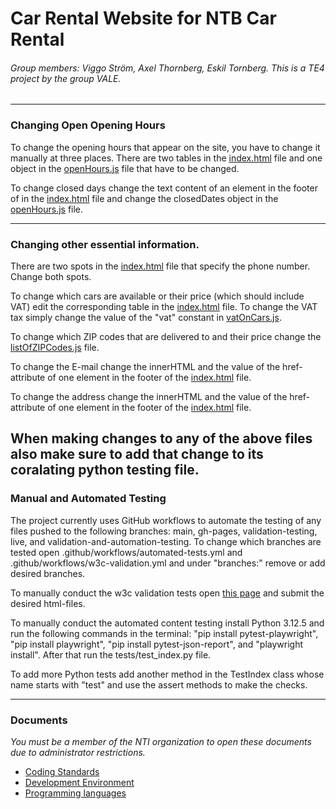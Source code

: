 # Car Rental Website for NTB Car Rental

###### Group members: Viggo Ström, Axel Thornberg, Eskil Tornberg. This is a TE4 project by the group VALE.

---

### Changing Open Opening Hours

To change the opening hours that appear on the site, you have to change it manually at three places. There are two tables in the [index.html](https://github.com/NTIG-Uppsala/TE4-VALE-Biluthyrning/blob/main/index.html) file and one object in the [openHours.js](https://github.com/NTIG-Uppsala/TE4-VALE-Biluthyrning/blob/main/js/openHours.js) file that have to be changed.

To change closed days change the text content of an element in the footer of in the [index.html](https://github.com/NTIG-Uppsala/TE4-VALE-Biluthyrning/blob/main/index.html) file and change the closedDates object in the [openHours.js](https://github.com/NTIG-Uppsala/TE4-VALE-Biluthyrning/blob/main/js/openHours.js) file.

---

### Changing other essential information.

There are two spots in the [index.html](https://github.com/NTIG-Uppsala/TE4-VALE-Biluthyrning/blob/main/index.html) file that specify the phone number. Change both spots.

To change which cars are available or their price (which should include VAT) edit the corresponding table in the [index.html](https://github.com/NTIG-Uppsala/TE4-VALE-Biluthyrning/blob/main/index.html) file. To change the VAT tax simply change the value of the "vat" constant in [vatOnCars.js](https://github.com/NTIG-Uppsala/TE4-VALE-Biluthyrning/blob/main/js/vatOnCars.js).

To change which ZIP codes that are delivered to and their price change the [listOfZIPCodes.js](https://github.com/NTIG-Uppsala/TE4-VALE-Biluthyrning/blob/main/js/listOfZIPCodes.js) file.

To change the E-mail change the innerHTML and the value of the href-attribute of one element in the footer of the [index.html](https://github.com/NTIG-Uppsala/TE4-VALE-Biluthyrning/blob/main/index.html) file.

To change the address change the innerHTML and the value of the href-attribute of one element in the footer of the [index.html](https://github.com/NTIG-Uppsala/TE4-VALE-Biluthyrning/blob/main/index.html) file.

When making changes to any of the above files also make sure to add that change to its coralating python testing file.
---

### Manual and Automated Testing

The project currently uses GitHub workflows to automate the testing of any files pushed to the following branches: main, gh-pages, validation-testing, live, and validation-and-automation-testing. To change which branches are tested open .github/workflows/automated-tests.yml and .github/workflows/w3c-validation.yml and under "branches:" remove or add desired branches.

To manually conduct the w3c validation tests open [this page](https://validator.w3.org/#validate_by_upload) and submit the desired html-files.

To manually conduct the automated content testing install Python 3.12.5 and run the following commands in the terminal: "pip install pytest-playwright", "pip install playwright", "pip install pytest-json-report", and "playwright install". After that run the tests/test_index.py file.

To add more Python tests add another method in the TestIndex class whose name starts with "test" and use the assert methods to make the checks.

---

### Documents

_You must be a member of the NTI organization to open these documents due to administrator restrictions._

-   [Coding Standards](https://docs.google.com/document/d/1dJfQdgAl6E9tcHBeBnb0e2uB0bi2bdLuae2takOrGkk)
-   [Development Environment](https://docs.google.com/document/d/1Ssf3YnYcBpyaFDB6_u13xwsDctFAzLoYFpRsogTgHsQ)
-   [Programming languages](https://docs.google.com/document/d/1SSwpfVekfKO-xPAD7ia-tl_2XUqu4rodW4a1T_FcxaQ)
